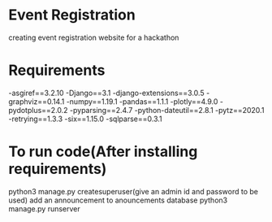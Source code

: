 # Event Registration
creating event registration website for a hackathon

# Requirements
  -asgiref==3.2.10
  -Django==3.1
  -django-extensions==3.0.5
  -graphviz==0.14.1
  -numpy==1.19.1
  -pandas==1.1.1
  -plotly==4.9.0
  -pydotplus==2.0.2
  -pyparsing==2.4.7
  -python-dateutil==2.8.1
  -pytz==2020.1
  -retrying==1.3.3
  -six==1.15.0
  -sqlparse==0.3.1

# To run code(After installing requirements)
python3 manage.py createsuperuser(give an admin id and password to be used)
add an announcement to anouncements database
python3 manage.py runserver

